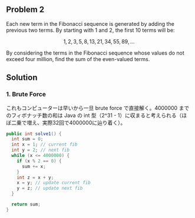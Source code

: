 ## Problem 2
Each new term in the Fibonacci sequence is generated by adding the previous two terms. By starting with $1$ and $2$, the first $10$ terms will be:

$$1, 2, 3, 5, 8, 13, 21, 34, 55, 89, \dots$$

By considering the terms in the Fibonacci sequence whose values do not exceed four million, find the sum of the even-valued terms.

## Solution
### 1. Brute Force
これもコンピューターは早いから一旦 brute force で直接解く。4000000 までのフィボナッチ数の和は Java の int 型（2^31 - 1）に収まると考えられる（ほぼ二乗で増え、実際32回で4000000に辿り着く）。

```java
public int solve1() {
  int sum = 0;
  int x = 1; // current fib
  int y = 2; // next fib
  while (x <= 4000000) {
    if (x % 2 == 0) {
      sum += x;
    }
    int z = x + y;
    x = y; // update current fib
    y = z; // update next fib
  }

  return sum;
}
```
